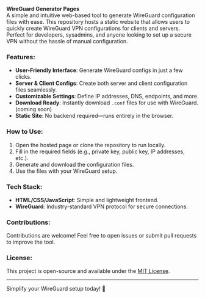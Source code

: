 **WireGuard Generator Pages**  
A simple and intuitive web-based tool to generate WireGuard configuration files with ease. This repository hosts a static website that allows users to quickly create WireGuard VPN configurations for clients and servers. Perfect for developers, sysadmins, and anyone looking to set up a secure VPN without the hassle of manual configuration.

### Features:
- **User-Friendly Interface**: Generate WireGuard configs in just a few clicks.
- **Server & Client Configs**: Create both server and client configuration files seamlessly.
- **Customizable Settings**: Define IP addresses, DNS, endpoints, and more.
- **Download Ready**: Instantly download `.conf` files for use with WireGuard. (coming soon)
- **Static Site**: No backend required—runs entirely in the browser.

### How to Use:
1. Open the hosted page or clone the repository to run locally.
2. Fill in the required fields (e.g., private key, public key, IP addresses, etc.).
3. Generate and download the configuration files.
4. Use the files with your WireGuard setup.

### Tech Stack:
- **HTML/CSS/JavaScript**: Simple and lightweight frontend.
- **WireGuard**: Industry-standard VPN protocol for secure connections.

### Contributions:
Contributions are welcome! Feel free to open issues or submit pull requests to improve the tool.

### License:
This project is open-source and available under the [MIT License](LICENSE).

---

Simplify your WireGuard setup today! 🚀
